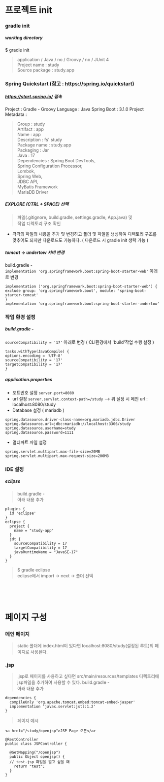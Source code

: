 # 프로젝트 init

### gradle init
##### working directory
$ gradle init
> application / Java / no / Groovy / no / JUnit 4 <br/>
> Project name : study <br/>
> Source package : study.app <br/>

### Spring Quickstart (참고 : https://spring.io/quickstart)
##### https://start.spring.io/ 접속

Project : Gradle - Groovy
Language : Java
Spring Boot : 3.1.0
Project Metadata :
> Group : study <br/>
> Artifact : app <br/>
> Name : app <br/>
> Description : fs' study <br/>
> Package name : study.app <br/>
> Packaging : Jar <br/>
> Java : 17 <br/>
Dependencies : 
> Spring Boot DevTools, <br/>
> Spring Configuration Processor, <br/>
> Lombok, <br/>
> Spring Web, <br/>
> JDBC API, <br/>
> MyBatis Framework <br/>
> MariaDB Driver <br/>
	
##### EXPLORE (CTRL + SPACE) 선택
> 파일(.gitignore, build.gradle, settings.gradle, App.java) 및  <br/>
> 작업 디렉토리 구조 확인 <br/>
- 각각의 파일의 내용을 추가 및 변경하고 폴더 및 파일을 생성하여 디렉토리 구조를 맞추어도 되지만 다운로드도 가능하다. ( 다운로드 시 gradle init 생략 가능 )

##### tomcat -> undertow 서버 변경
build.gradle -  
```implementation 'org.springframework.boot:spring-boot-starter-web'```
아래로 변경
```
implementation ('org.springframework.boot:spring-boot-starter-web') {
exclude group: 'org.springframework.boot', module: 'spring-boot-starter-tomcat'
}
implementation 'org.springframework.boot:spring-boot-starter-undertow'
```
### 작업 환경 설정
##### build.gradle -
```sourceCompatibility = '17'```
아래로 변경 ( CLI환경에서 'build'작업 수행 설정 )
```
tasks.withType(JavaCompile) {
options.encoding = 'UTF-8' 
sourceCompatibility = '17'
targetCompatibility = '17'
}
```
##### application.properties
- 포트번호 설정
```server.port=8080```
 - url 설정
```server.servlet.context-path=/study```
--> 위 설정 시 메인 url : localhost:8080/study
- Database 설정 ( mariadb )
```
spring.datasource.driver-class-name=org.mariadb.jdbc.Driver
spring.datasource.url=jdbc:mariadb://localhost:3306/study
spring.datasource.username=study
spring.datasource.password=1111
```
- 멀티파트 파일 설정
```
spring.servlet.multipart.max-file-size=20MB
spring.servlet.multipart.max-request-size=200MB
```

### IDE 설정
##### eclipse 
> build.gradle -  <br/>
> 아래 내용 추가
```
plugins {
  id 'eclipse'
}
eclipse {
  project {
    name = "study-app"
  }
  jdt {  
    sourceCompatibility = 17
    targetCompatibility = 17
    javaRuntimeName = "JavaSE-17"
  }
}
```
> $ gradle eclipse  <br/>
> eclipse에서 import -> next -> 폴더 선택  <br/>

<br/><br/><br/>

# 페이지 구성
### 메인 페이지
> static 폴더에 index.html이 있다면 localhost:8080/study(설정된 루트)의 페이지로 사용된다.

### .jsp
> .jsp로 페이지를 사용하고 싶다면 src/main/resources/templates 디렉토리에 jsp파일을 추가하여 사용할 수 있다.
> build.gradle -  <br/>
> 아래 내용 추가
```
dependencies {
  compileOnly 'org.apache.tomcat.embed:tomcat-embed-jasper'
  implementation 'javax.servlet:jstl:1.2'
}
```
> 페이지  예시
```
<a href="/study/openjsp">JSP Page 오픈</a>
```
```
@RestController
public class JSPController {

  @GetMapping("/openjsp")
  public Object openjsp() {
  // test.jsp 파일을 열고 싶을 때
    return "test";
  }
}
```
